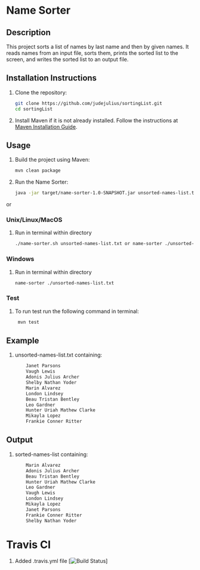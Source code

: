 # Name Sorter

## Description
This project sorts a list of names by last name and then by given names. It reads names from an input file, sorts them, prints the sorted list to the screen, and writes the sorted list to an output file.

## Installation Instructions
1. Clone the repository:
    ```bash
    git clone https://github.com/judejulius/sortingList.git
    cd sortingList
    ```

2. Install Maven if it is not already installed. Follow the instructions at [Maven Installation Guide](https://maven.apache.org/install.html).

## Usage
1. Build the project using Maven:
    ```bash
    mvn clean package
    ```

2. Run the Name Sorter:
    ```bash
    java -jar target/name-sorter-1.0-SNAPSHOT.jar unsorted-names-list.txt
    ```

or
### Unix/Linux/MacOS
1. Run in terminal within directory
   ```bash
   ./name-sorter.sh unsorted-names-list.txt or name-sorter ./unsorted-names-list.txt
### Windows
1. Run in terminal within directory
   ```bash
   name-sorter ./unsorted-names-list.txt
   ```
### Test

1. To run test run the following command in terminal:
    ```bash
     mvn test
    ```


## Example
1. unsorted-names-list.txt containing:
    ```bash
        Janet Parsons
        Vaugh Lewis
        Adonis Julius Archer
        Shelby Nathan Yoder
        Marin Alvarez
        London Lindsey
        Beau Tristan Bentley
        Leo Gardner
        Hunter Uriah Mathew Clarke
        Mikayla Lopez
        Frankie Conner Ritter
    ```
## Output
1. sorted-names-list containing:
    ```bash
        Marin Alvarez
        Adonis Julius Archer
        Beau Tristan Bentley
        Hunter Uriah Mathew Clarke
        Leo Gardner
        Vaugh Lewis
        London Lindsey
        Mikayla Lopez
        Janet Parsons
        Frankie Conner Ritter
        Shelby Nathan Yoder
     ```
# Travis Cl
1. Added .travis.yml file 
    [![Build Status](https://travis-ci.com/judejulius/sortingList.svg?branch=master)]
